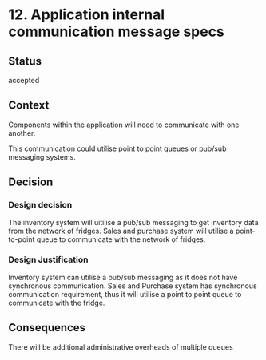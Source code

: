 # 12. Application internal communication message specs


## Status
accepted


## Context
Components within the application will need to communicate with one another. 

This communication could utilise point to point queues or pub/sub messaging systems.


## Decision

### Design decision
The inventory system will uitilise a pub/sub messaging to get inventory data from the network of fridges.
Sales and purchase system will utilise a point-to-point queue to communicate with the network of fridges.

### Design Justification
Inventory system can utilise a pub/sub messaging as it does not have synchronous communication.
Sales and Purchase system has synchronous communication requirement, thus it will utilise a point to point queue to communicate with the fridge.


## Consequences
There will be additional administrative overheads of multiple queues
